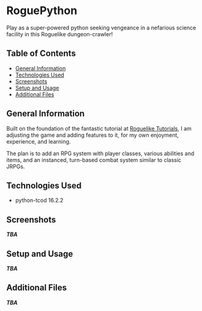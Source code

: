 # RoguePython
Play as a super-powered python seeking vengeance in a nefarious science facility in this Roguelike dungeon-crawler!
## Table of Contents
* [General Information](#general-information)
* [Technologies Used](#technologies-used)
* [Screenshots](#screenshots)
* [Setup and Usage](#setup-and-usage)
* [Additional Files](#additional-files)
## General Information
Built on the foundation of the fantastic tutorial at [Roguelike Tutorials](https://rogueliketutorials.com/), I am 
adjusting the game and adding features to it, for my own enjoyment, experience, and learning.

The plan is to add an RPG system with player classes, various abilities and items, and an instanced, turn-based combat 
system similar to classic JRPGs.
## Technologies Used
* python-tcod 16.2.2
## Screenshots
***TBA***
## Setup and Usage
***TBA***
## Additional Files
***TBA***
